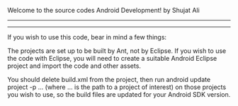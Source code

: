 Welcome to the source codes Android Development! by Shujat Ali 


---------------------------------------------------------------------------------
---------------------------------------------------------------------------------

If you wish to use this code, bear in mind a few things:

The projects are set up to be built by Ant, not by Eclipse. If you wish to use the code with Eclipse, you will need to create a suitable Android Eclipse project and import the code and other assets.

You should delete build.xml from the project, then run android update project -p ... (where ... is the path to a project of interest) on those projects you wish to use, so the build files are updated for your Android SDK version.


